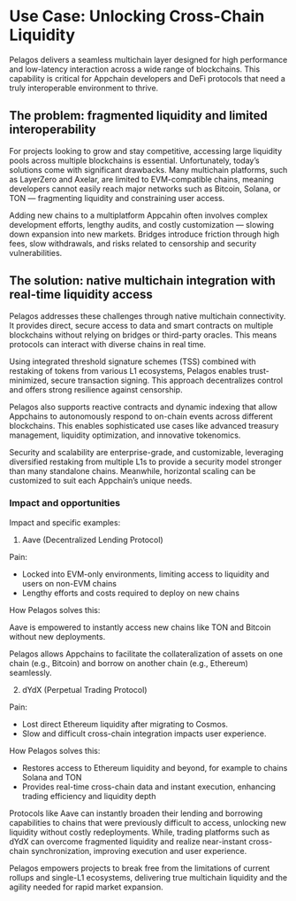 # Use Case: Unlocking Cross-Chain Liquidity

Pelagos delivers a seamless multichain layer designed for high performance and low-latency interaction across a wide range of blockchains. This capability is critical for Appchain developers and DeFi protocols that need a truly interoperable environment to thrive.

## The problem: fragmented liquidity and limited interoperability

For projects looking to grow and stay competitive, accessing large liquidity pools across multiple blockchains is essential. Unfortunately, today’s solutions come with significant drawbacks. Many multichain platforms, such as LayerZero and Axelar, are limited to EVM-compatible chains, meaning developers cannot easily reach major networks such as Bitcoin, Solana, or TON &mdash; fragmenting liquidity and constraining user access.

Adding new chains to a multiplatform Appcahin often involves complex development efforts, lengthy audits, and costly customization &mdash; slowing down expansion into new markets. Bridges introduce friction through high fees, slow withdrawals, and risks related to censorship and security vulnerabilities. 

## The solution: native multichain integration with real-time liquidity access

Pelagos addresses these challenges through native multichain connectivity. It provides direct, secure access to data and smart contracts on multiple blockchains without relying on bridges or third-party oracles. This means protocols can interact with diverse chains in real time.

Using integrated threshold signature schemes (TSS) combined with restaking of tokens from various L1 ecosystems, Pelagos enables trust-minimized, secure transaction signing. This approach decentralizes control and offers strong resilience against censorship.

Pelagos also supports reactive contracts and dynamic indexing that allow Appchains to autonomously respond to on-chain events across different blockchains. This enables sophisticated use cases like advanced treasury management, liquidity optimization, and innovative tokenomics.

Security and scalability are enterprise-grade, and customizable, leveraging diversified restaking from multiple L1s to provide a security model stronger than many standalone chains. Meanwhile, horizontal scaling can be customized to suit each Appchain’s unique needs.

### Impact and opportunities

Impact and specific examples: 

1. Aave (Decentralized Lending Protocol)

Pain: 

- Locked into EVM-only environments, limiting access to liquidity and users on non-EVM chains
- Lengthy efforts and costs required to deploy on new chains

How Pelagos solves this:

Aave is empowered to instantly access new chains like TON and Bitcoin without new deployments.

Pelagos allows Appchains to facilitate the collateralization of assets on one chain (e.g., Bitcoin) and borrow on another chain (e.g., Ethereum) seamlessly.

2. dYdX (Perpetual Trading Protocol)

Pain:

- Lost direct Ethereum liquidity after migrating to Cosmos.
- Slow and difficult cross-chain integration impacts user experience.

How Pelagos solves this:

- Restores access to Ethereum liquidity and beyond, for example to chains Solana and TON
- Provides real-time cross-chain data and instant execution, enhancing trading efficiency and liquidity depth

Protocols like Aave can instantly broaden their lending and borrowing capabilities to chains that were previously difficult to access, unlocking new liquidity without costly redeployments. While, trading platforms such as dYdX can overcome fragmented liquidity and realize near-instant cross-chain synchronization, improving execution and user experience.

Pelagos empowers projects to break free from the limitations of current rollups and single-L1 ecosystems, delivering true multichain liquidity and the agility needed for rapid market expansion.
